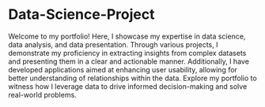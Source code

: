 # Data-Science-Project

Welcome to my portfolio! Here, I showcase my expertise in data science, data analysis, and data presentation. Through various projects, I demonstrate my proficiency in extracting insights from complex datasets and presenting them in a clear and actionable manner. Additionally, I have developed applications aimed at enhancing user usability, allowing for better understanding of relationships within the data. Explore my portfolio to witness how I leverage data to drive informed decision-making and solve real-world problems.
